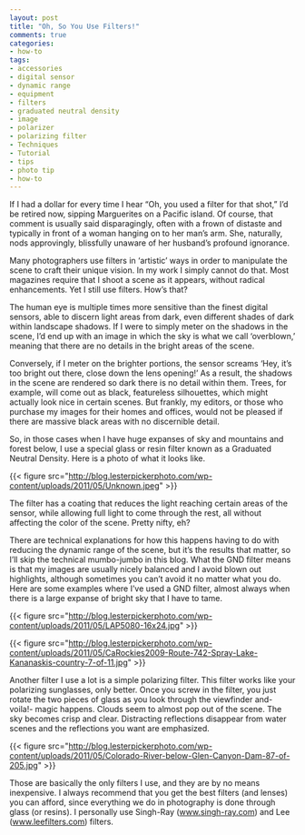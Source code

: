 ```yaml
---
layout: post
title: "Oh, So You Use Filters!"
comments: true
categories:
- how-to
tags:
- accessories
- digital sensor
- dynamic range
- equipment
- filters
- graduated neutral density
- image
- polarizer
- polarizing filter
- Techniques
- Tutorial
- tips
- photo tip
- how-to
---
```

If I had a dollar for every time I hear “Oh, you used a filter for that shot,” I’d be retired now, sipping Marguerites on a Pacific island. Of course, that comment is usually said disparagingly, often with a frown of distaste and typically in front of a woman hanging on to her man’s arm. She, naturally, nods approvingly, blissfully unaware of her husband’s profound ignorance. 

Many photographers use filters in ‘artistic’ ways in order to manipulate the scene to craft their unique vision. In my work I simply cannot do that. Most magazines require that I shoot a scene as it appears, without radical enhancements. Yet I still use filters. How’s that?

The human eye is multiple times more sensitive than the finest digital sensors, able to discern light areas from dark, even different shades of dark within landscape shadows. If I were to simply meter on the shadows in the scene, I’d end up with an image in which the sky is what we call ‘overblown,’ meaning that there are no details in the bright areas of the scene. 

Conversely, if I meter on the brighter portions, the sensor screams ‘Hey, it’s too bright out there, close down the lens opening!’ As a result, the shadows in the scene are rendered so dark there is no detail within them. Trees, for example, will come out as black, featureless silhouettes, which might actually look nice in certain scenes. But frankly, my editors, or those who purchase my images for their homes and offices, would not be pleased if there are massive black areas with no discernible detail.

So, in those cases when I have huge expanses of sky and mountains and forest below, I use a special glass or resin filter known as a Graduated Neutral Density. Here is a photo of what it looks like.

{{< figure src="http://blog.lesterpickerphoto.com/wp-content/uploads/2011/05/Unknown.jpeg" >}}

The filter has a coating that reduces the light reaching certain areas of the sensor, while allowing full light to come through the rest, all without affecting the color of the scene. Pretty nifty, eh?

There are technical explanations for how this happens having to do with reducing the dynamic range of the scene, but it’s the results that matter, so I’ll skip the technical mumbo-jumbo in this blog. What the GND filter means is that my images are usually nicely balanced and I avoid blown out highlights, although sometimes you can’t avoid it no matter what you do. Here are some examples where I’ve used a GND filter, almost always when there is a large expanse of bright sky that I have to tame.

{{< figure src="http://blog.lesterpickerphoto.com/wp-content/uploads/2011/05/LAP5080-16x24.jpg" >}}

{{< figure src="http://blog.lesterpickerphoto.com/wp-content/uploads/2011/05/CaRockies2009-Route-742-Spray-Lake-Kananaskis-country-7-of-11.jpg" >}}

Another filter I use a lot is a simple polarizing filter. This filter works like your polarizing sunglasses, only better. Once you screw in the filter, you just rotate the two pieces of glass as you look through the viewfinder and- voila!- magic happens. Clouds seem to almost pop out of the scene. The sky becomes crisp and clear. Distracting reflections disappear from water scenes and the reflections you want are emphasized.

{{< figure src="http://blog.lesterpickerphoto.com/wp-content/uploads/2011/05/Colorado-River-below-Glen-Canyon-Dam-87-of-205.jpg" >}}

Those are basically the only filters I use, and they are by no means inexpensive. I always recommend that you get the best filters (and lenses) you can afford, since everything we do in photography is done through glass (or resins). I personally use Singh-Ray (<a href="http://www.singh-ray.com">www.singh-ray.com</a>) and Lee (<a href="http://www.leefilters.com">www.leefilters.com</a>) filters.
